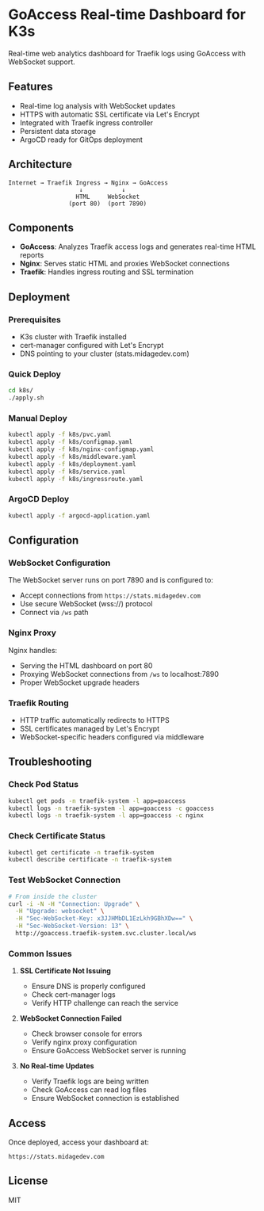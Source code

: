 # GoAccess Real-time Dashboard for K3s

Real-time web analytics dashboard for Traefik logs using GoAccess with WebSocket support.

## Features

- Real-time log analysis with WebSocket updates
- HTTPS with automatic SSL certificate via Let's Encrypt
- Integrated with Traefik ingress controller
- Persistent data storage
- ArgoCD ready for GitOps deployment

## Architecture

```
Internet → Traefik Ingress → Nginx → GoAccess
                    ↓           ↓
                   HTML     WebSocket
                 (port 80)  (port 7890)
```

## Components

- **GoAccess**: Analyzes Traefik access logs and generates real-time HTML reports
- **Nginx**: Serves static HTML and proxies WebSocket connections
- **Traefik**: Handles ingress routing and SSL termination

## Deployment

### Prerequisites

- K3s cluster with Traefik installed
- cert-manager configured with Let's Encrypt
- DNS pointing to your cluster (stats.midagedev.com)

### Quick Deploy

```bash
cd k8s/
./apply.sh
```

### Manual Deploy

```bash
kubectl apply -f k8s/pvc.yaml
kubectl apply -f k8s/configmap.yaml
kubectl apply -f k8s/nginx-configmap.yaml
kubectl apply -f k8s/middleware.yaml
kubectl apply -f k8s/deployment.yaml
kubectl apply -f k8s/service.yaml
kubectl apply -f k8s/ingressroute.yaml
```

### ArgoCD Deploy

```bash
kubectl apply -f argocd-application.yaml
```

## Configuration

### WebSocket Configuration

The WebSocket server runs on port 7890 and is configured to:
- Accept connections from `https://stats.midagedev.com`
- Use secure WebSocket (wss://) protocol
- Connect via `/ws` path

### Nginx Proxy

Nginx handles:
- Serving the HTML dashboard on port 80
- Proxying WebSocket connections from `/ws` to localhost:7890
- Proper WebSocket upgrade headers

### Traefik Routing

- HTTP traffic automatically redirects to HTTPS
- SSL certificates managed by Let's Encrypt
- WebSocket-specific headers configured via middleware

## Troubleshooting

### Check Pod Status
```bash
kubectl get pods -n traefik-system -l app=goaccess
kubectl logs -n traefik-system -l app=goaccess -c goaccess
kubectl logs -n traefik-system -l app=goaccess -c nginx
```

### Check Certificate Status
```bash
kubectl get certificate -n traefik-system
kubectl describe certificate -n traefik-system
```

### Test WebSocket Connection
```bash
# From inside the cluster
curl -i -N -H "Connection: Upgrade" \
  -H "Upgrade: websocket" \
  -H "Sec-WebSocket-Key: x3JJHMbDL1EzLkh9GBhXDw==" \
  -H "Sec-WebSocket-Version: 13" \
  http://goaccess.traefik-system.svc.cluster.local/ws
```

### Common Issues

1. **SSL Certificate Not Issuing**
   - Ensure DNS is properly configured
   - Check cert-manager logs
   - Verify HTTP challenge can reach the service

2. **WebSocket Connection Failed**
   - Check browser console for errors
   - Verify nginx proxy configuration
   - Ensure GoAccess WebSocket server is running

3. **No Real-time Updates**
   - Verify Traefik logs are being written
   - Check GoAccess can read log files
   - Ensure WebSocket connection is established

## Access

Once deployed, access your dashboard at:
```
https://stats.midagedev.com
```

## License

MIT